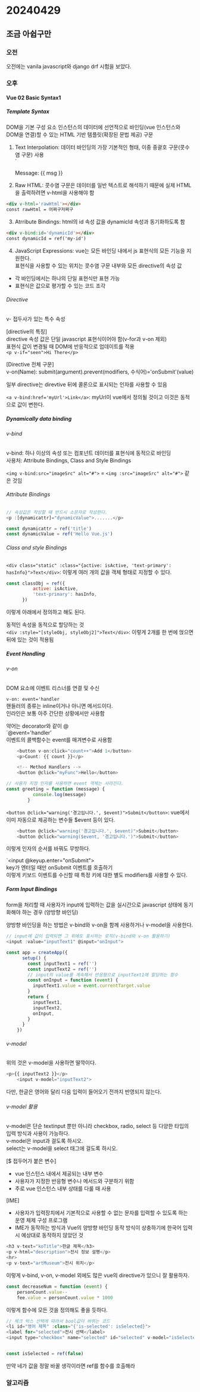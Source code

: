# 20240429
## 조금 아쉽구만
### 오전
오전에는 vanila javascript와 django drf 시험을 보았다.  

### 오후

#### Vue 02 Basic Syntax1

##### Template Syntax
DOM을 기본 구성 요소 인스턴스의 데이터에 선언적으로 바인딩(vue 인스턴스와 DOM을 연결)할 수 있는 HTML 기반 템플릿(확장된 문법 제공) 구문  

1. Text Interpolation: 데이터 바인딩의 가장 기본적인 형태, 이중 중괄호 구문(콧수염 구문) 사용  
`<p>Message: {{ msg }}</p>

2. Raw HTML: 콧수염 구문은 데이터를 일반 텍스트로 해석하기 때문에 실제 HTML을 출력하려면 v-html을 사용해야 함  
``` html
<div v-html='rawHtml'></div>
const rawHtml = 어쩌구저쩌구
```

3. Atrribute Bindings: html의 id 속성 값을 dynamicId 속성과 동기화하도록 함  
``` html
<div v-bind:id='dynamicId'></div>
const dynamicId = ref('my-id')
```

4. JavaScript Expressions: vue는 모든 바인딩 내에서 js 표현식의 모든 기능을 지원한다.  
표현식을 사용할 수 있는 위치는 콧수염 구문 내부와 모든 directive의 속성 값  

- 각 바인딩에서는 하나의 단일 표현식만 표현 가능
- 표현식은 값으로 평가할 수 있는 코드 조각  



###### Directive
v- 접두사가 있는 특수 속성  

[directive의 특징]  
directive 속성 값은 단일 javascript 표현식이어야 함(v-for과 v-on 제외)  
표현식 값이 변경될 때 DOM에 반응적으로 업데이트를 적용  
`<p v-if="seen">Hi There</p>`  

[Directive 전체 구문]  
v-on(Name): submit(argument).prevent(modifiers, 수식어)='onSubmit'(value)  

일부 directive는 direvtive 뒤에 콜론으로 표시되는 인자를 사용할 수 있음  

`<a v-bind:href='myUrl'>Link</a>`: myUrl이 vue에서 정의될 것이고 이것은 동적으로 값이 변한다.  

##### Dynamically data binding

###### v-bind
v-bind: 하나 이상의 속성 또는 컴포넌트 데이터를 표현식에 동적으로 바인딩  
사용처: Attribute Bindings, Class and Style Bindings  

`<img v-bind:src="imageSrc" alt="#">` = `<img :src="imageSrc" alt="#">` 같은 것임  

###### Attribute Bindings
``` javascript
// 속성값은 작성할 때 반드시 소문자로 작성한다.  
<p :[dynamicattr]="dynamicValue">.......</p>

const dynamicattr = ref('title')
const dynamicValue = ref('Hello Vue.js')
```

###### Class and style Bindings
`<div class="static" :class="{active: isActive, 'text-primary': hasInfo}">Text</div>`: 이렇게 여러 개의 값을 객체 형태로 지정할 수 있다.  

``` javascript
const classObj = ref({
          active: isActive,
          'text-primary': hasInfo,
      })
```
이렇게 아래에서 정의하고 해도 된다.  

동적인 속성을 동적으로 할당하는 것  
`<div :style="[styleObj, styleObj2]">Text</div>`: 이렇게 2개를 한 번에 얹으면 뒤에 있는 것이 적용됨  

##### Event Handling
###### v-on
DOM 요소에 이벤트 리스너를 연결 및 수신  

`v-on: event='handler`  
핸들러의 종류는 inline이거나 아니면 메서드이다.  
인라인은 보통 아주 간단한 상황에서만 사용함  

약어는 decorator와 같이 @   
`@event='handler'  
이벤트의 콜백함수는 event를 매겨변수로 사용함  

``` javascript
    <button v-on:click="count++">Add 1</button>
    <p>Count: {{ count }}</p>

    <!-- Method Handlers -->
    <button @click="myFunc">Hello</button>
```

``` javascript
// 사용자 지정 인자를 사용하면 event 객체는 사라진다.  
const greeting = function (message) {
          console.log(message)
        }
```

`<button @click="warning('경고입니다.', $event)">Submit</button>`: vue에서 이미 자동으로 제공하는 변수들 $event 등이 있다.  

``` javascript
    <button @click="warning('경고입니다.', $event)">Submit</button>
    <button @click="warning($event, '경고입니다.')">Submit</button>
```
이렇게 인자의 순서를 바꿔도 무방하다.  

`<input @keyup.enter="onSubmit">  
key가 엔터일 때만 onSubmit 이벤트를 호출하기  
이렇게 키보드 이벤트를 수신할 때 특정 키에 대한 별도 modifiers를 사용할 수 있다.  

##### Form Input Bindings
form을 처리할 때 사용자가 input에 입력하는 값을 실시간으로 javascript 상태에 동기화해야 하는 경우 (양방향 바인딩)  

양방향 바인딩을 하는 방법은 v-bind와 v-on을 함께 사용하거나 v-model을 사용한다.  
``` javascript
// input에 값이 입력되면 그 위에도 표시하는 로직(v-bind와 v-on 활용하기)
<input :value="inputText1" @input="onInput">

const app = createApp({
      setup() {
        const inputText1 = ref('')
        const inputText2 = ref('')
        // input의 value를 계속해서 반응형으로 inputText1에 할당하는 함수
        const onInput = function (event) {
          inputText1.value = event.currentTarget.value
        }
        return {
          inputText1,
          inputText2,
          onInput,
        }
      }
    })
```
###### v-model
위의 것은 v-model을 사용하면 딸깍이다.  
``` javascript
<p>{{ inputText2 }}</p>
    <input v-model="inputText2">
```

다만, 한글은 영어와 달리 다음 입력이 들어오기 전까지 반영되지 않는다.  


###### v-model 활용
v-model은 단순 textinput 뿐만 아니라 checkbox, radio, select 등 다양한 타입의 입력 방식과 사용이 가능하다.  
v-model은 input과 걸도록 하시오.  
select는 v-model을 select 태그에 걸도록 하시오.  

[$ 접두어가 붙은 변수]  
- vue 인스턴스 내에서 제공되는 내부 변수
- 사용자가 지정한 반응형 변수나 메서드와 구분하기 위함
- 주로 vue 인스턴스 내부 상태를 다룰 때 사용

[IME]  
- 사용자가 입력장치에서 기본적으로 사용할 수 없는 문자를 입력할 수 있도록 하는 운영 체제 구성 프로그램  
- IME가 동작하는 방식과 Vue의 양방향 바인딩 동작 방식이 상충하기에 한국어 입력 시 예상대로 동작하지 않았던 것  


``` javascript
<h3 v-text="koTitle">한글 제목</h3>
<p v-html="description">전시 정보 설명</p>
<hr>
<p v-text="artMuseum">전시 위치</p>
```
이렇게 v-bind, v-on, v-model 외에도 많은 vue의 directive가 있으니 잘 활용하자.  

``` javascript
const decreaseNum = function (event) {
    personCount.value--
    fee.value = personCount.value * 1000
```
이렇게 함수에 모든 것을 정의해도 좋을 듯하다.  

``` javascript
// 체크 박스 선택에 따라서 bool값이 바뀌는 코드
<li id="영어 제목" :class="{'is-selected': isSelected}">
<label for="selected">전시 선택</label>
<input type="checkbox" name="selected" id="selected" v-model="isSelected">


const isSelected = ref(false)
```
만약 네가 값을 정말 바꿀 생각이라면 ref를 함수를 호출해라  



### 알고리즘